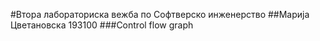 #Втора лабораториска вежба по Софтверско инженерство
##Марија Цветановска 193100
###Control flow graph
